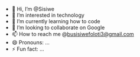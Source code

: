 - 👋 Hi, I’m @Sisiwe
- 👀 I’m interested in technology 
- 🌱 I’m currently learning how to code
- 💞️ I’m looking to collaborate on Google 
- 📫 How to reach me @busisiwefoloti3@gmail.com 
- 😄 Pronouns: ...
- ⚡ Fun fact: ...

<!---
Sisiwe/Sisiwe is a ✨ special ✨ repository because its `README.md` (this file) appears on your GitHub profile.
You can click the Preview link to take a look at your changes.
--->
